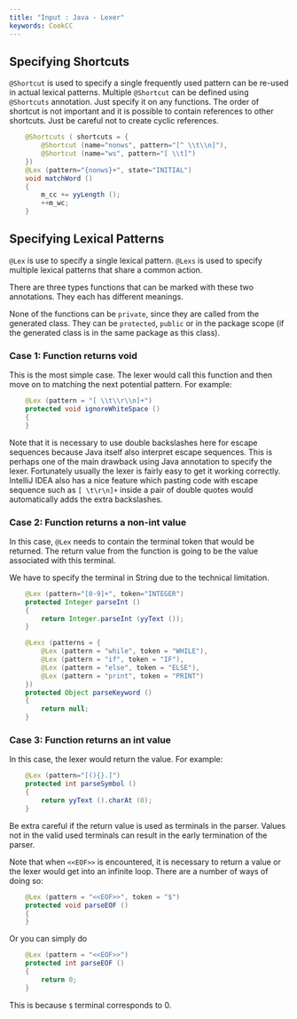 ```yaml
---
title: "Input : Java - Lexer"
keywords: CookCC
---
```


## Specifying Shortcuts ##

`@Shortcut` is used to specify a single frequently used pattern can be re-used in actual lexical patterns.  Multiple `@Shortcut` can be defined using `@Shortcuts` annotation.  Just specify it on any functions.  The order of shortcut is not important and it is possible to contain references to other shortcuts.  Just be careful not to create cyclic references.

```java
	@Shortcuts ( shortcuts = {
		@Shortcut (name="nonws", pattern="[^ \\t\\n]"),
		@Shortcut (name="ws", pattern="[ \\t]")
	})
	@Lex (pattern="{nonws}+", state="INITIAL")
	void matchWord ()
	{
		m_cc += yyLength ();
		++m_wc;
	}
```

## Specifying Lexical Patterns ##

`@Lex` is use to specify a single lexical pattern.  `@Lexs` is used to specify multiple lexical patterns that share a common action.

There are three types functions that can be marked with these two annotations.  They each has different meanings.

None of the functions can be `private`, since they are called from the generated class.  They can be `protected`, `public` or in the package scope (if the generated class is in the same package as this class).

### Case 1: Function returns void ###

This is the most simple case.  The lexer would call this function and then move on to matching the next potential pattern.  For example:

```java
	@Lex (pattern = "[ \\t\\r\\n]+")
	protected void ignoreWhiteSpace ()
	{
	}
```

Note that it is necessary to use double backslashes here for escape sequences because Java itself also interpret escape sequences.  This is perhaps one of the main drawback using Java annotation to specify the lexer.  Fortunately usually the lexer is fairly easy to get it working correctly.  IntelliJ IDEA also has a nice feature which pasting code with escape sequence such as `[ \t\r\n]+` inside a pair of double quotes would automatically adds the extra backslashes.

### Case 2: Function returns a non-int value ###

In this case, `@Lex` needs to contain the terminal token that would be returned.  The return value from the function is going to be the value associated with this terminal.

We have to specify the terminal in String due to the technical limitation.

```java
	@Lex (pattern="[0-9]+", token="INTEGER") 
	protected Integer parseInt ()
	{
		return Integer.parseInt (yyText ());
	}

	@Lexs (patterns = {
		@Lex (pattern = "while", token = "WHILE"),
		@Lex (pattern = "if", token = "IF"),
		@Lex (pattern = "else", token = "ELSE"),
		@Lex (pattern = "print", token = "PRINT")
	})
	protected Object parseKeyword ()
	{
		return null;
	}
```

### Case 3: Function returns an int value ###

In this case, the lexer would return the value.  For example:

```java
	@Lex (pattern="[(){}.]")
	protected int parseSymbol ()
	{
		return yyText ().charAt (0);
	}
```

Be extra careful if the return value is used as terminals in the parser.  Values not in the valid used terminals can result in the early termination of the parser.

Note that when `<<EOF>>` is encountered, it is necessary to return a value or the lexer would get into an infinite loop.  There are a number of ways of doing so:

```java
	@Lex (pattern = "<<EOF>>", token = "$")
	protected void parseEOF ()
	{
	}
```

Or you can simply do

```java
	@Lex (pattern = "<<EOF>>")
	protected int parseEOF ()
	{
		return 0;
	}
```

This is because `$` terminal corresponds to 0.